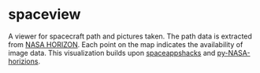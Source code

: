 spaceview
=========

A viewer for spacecraft path and pictures taken. The path data is extracted
from [NASA HORIZON](http://ssd.jpl.nasa.gov/?horizons). Each point on the
map indicates the availability of image data. This visualization builds upon
[spaceappshacks](https://github.com/gregstachowski/spaceappsdatahacks) and
[py-NASA-horizions](https://github.com/tpltnt/py-NASA-horizons).